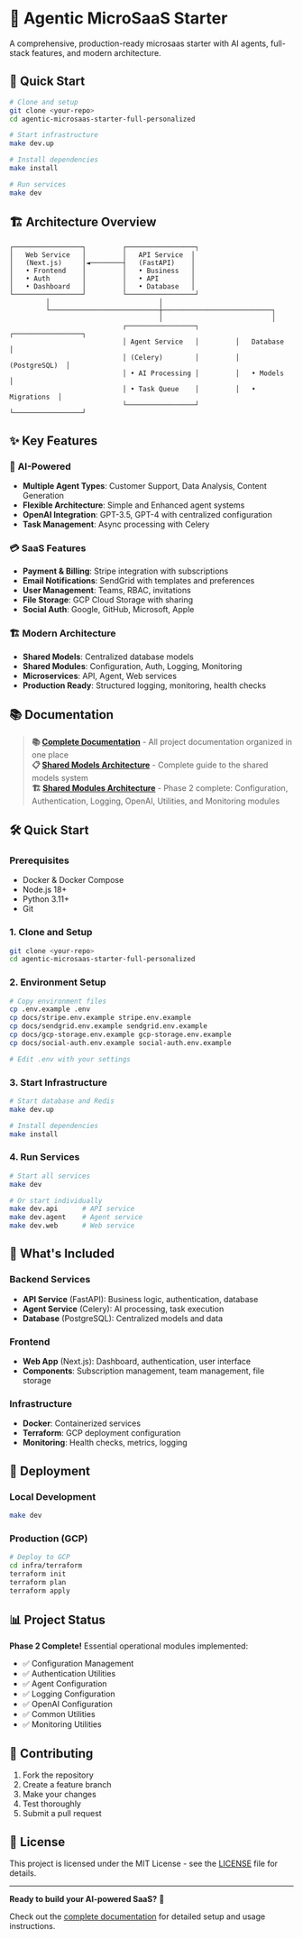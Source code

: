 # 🚀 Agentic MicroSaaS Starter

A comprehensive, production-ready microsaas starter with AI agents, full-stack features, and modern architecture.

## 🎯 **Quick Start**

```bash
# Clone and setup
git clone <your-repo>
cd agentic-microsaas-starter-full-personalized

# Start infrastructure
make dev.up

# Install dependencies
make install

# Run services
make dev
```

## 🏗️ **Architecture Overview**

```
┌─────────────────┐         ┌─────────────────┐
│   Web Service   │         │   API Service  │
│   (Next.js)     │◄────────┤   (FastAPI)    │
│   • Frontend    │         │   • Business   │
│   • Auth        │         │   • API        │
│   • Dashboard   │         │   • Database   │
└─────────────────┘         └─────────────────┘
         │                           │
         └───────────────────────────┼───────────────────────────┐
                                     │                           │
                            ┌─────────────────┐         ┌─────────────────┐
                            │ Agent Service   │         │   Database      │
                            │ (Celery)        │         │   (PostgreSQL)  │
                            │ • AI Processing │         │   • Models      │
                            │ • Task Queue    │         │   • Migrations  │
                            └─────────────────┘         └─────────────────┘
```

## ✨ **Key Features**

### 🤖 **AI-Powered**
- **Multiple Agent Types**: Customer Support, Data Analysis, Content Generation
- **Flexible Architecture**: Simple and Enhanced agent systems
- **OpenAI Integration**: GPT-3.5, GPT-4 with centralized configuration
- **Task Management**: Async processing with Celery

### 💳 **SaaS Features**
- **Payment & Billing**: Stripe integration with subscriptions
- **Email Notifications**: SendGrid with templates and preferences
- **User Management**: Teams, RBAC, invitations
- **File Storage**: GCP Cloud Storage with sharing
- **Social Auth**: Google, GitHub, Microsoft, Apple

### 🏗️ **Modern Architecture**
- **Shared Models**: Centralized database models
- **Shared Modules**: Configuration, Auth, Logging, Monitoring
- **Microservices**: API, Agent, Web services
- **Production Ready**: Structured logging, monitoring, health checks

## 📚 **Documentation**

> **📚 [Complete Documentation](docs/README.md)** - All project documentation organized in one place  
> **📋 [Shared Models Architecture](docs/SHARED_MODELS_ARCHITECTURE.md)** - Complete guide to the shared models system  
> **🏗️ [Shared Modules Architecture](docs/SHARED_MODULES_ARCHITECTURE.md)** - Phase 2 complete: Configuration, Authentication, Logging, OpenAI, Utilities, and Monitoring modules

## 🛠️ **Quick Start**

### Prerequisites
- Docker & Docker Compose
- Node.js 18+
- Python 3.11+
- Git

### 1. Clone and Setup
```bash
git clone <your-repo>
cd agentic-microsaas-starter-full-personalized
```

### 2. Environment Setup
```bash
# Copy environment files
cp .env.example .env
cp docs/stripe.env.example stripe.env.example
cp docs/sendgrid.env.example sendgrid.env.example
cp docs/gcp-storage.env.example gcp-storage.env.example
cp docs/social-auth.env.example social-auth.env.example

# Edit .env with your settings
```

### 3. Start Infrastructure
```bash
# Start database and Redis
make dev.up

# Install dependencies
make install
```

### 4. Run Services
```bash
# Start all services
make dev

# Or start individually
make dev.api      # API service
make dev.agent    # Agent service  
make dev.web      # Web service
```

## 🎯 **What's Included**

### **Backend Services**
- **API Service** (FastAPI): Business logic, authentication, database
- **Agent Service** (Celery): AI processing, task execution
- **Database** (PostgreSQL): Centralized models and data

### **Frontend**
- **Web App** (Next.js): Dashboard, authentication, user interface
- **Components**: Subscription management, team management, file storage

### **Infrastructure**
- **Docker**: Containerized services
- **Terraform**: GCP deployment configuration
- **Monitoring**: Health checks, metrics, logging

## 🚀 **Deployment**

### Local Development
```bash
make dev
```

### Production (GCP)
```bash
# Deploy to GCP
cd infra/terraform
terraform init
terraform plan
terraform apply
```

## 📊 **Project Status**

**Phase 2 Complete!** Essential operational modules implemented:
- ✅ Configuration Management
- ✅ Authentication Utilities  
- ✅ Agent Configuration
- ✅ Logging Configuration
- ✅ OpenAI Configuration
- ✅ Common Utilities
- ✅ Monitoring Utilities

## 🤝 **Contributing**

1. Fork the repository
2. Create a feature branch
3. Make your changes
4. Test thoroughly
5. Submit a pull request

## 📄 **License**

This project is licensed under the MIT License - see the [LICENSE](LICENSE) file for details.

---

**Ready to build your AI-powered SaaS?** 🚀

Check out the [complete documentation](docs/README.md) for detailed setup and usage instructions.
